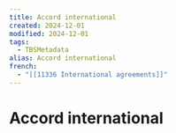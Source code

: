 ```yaml
---
title: Accord international
created: 2024-12-01
modified: 2024-12-01
tags:
  - TBSMetadata
alias: Accord international
french:
  - "[[11336 International agreements]]"
---
```

# Accord international
